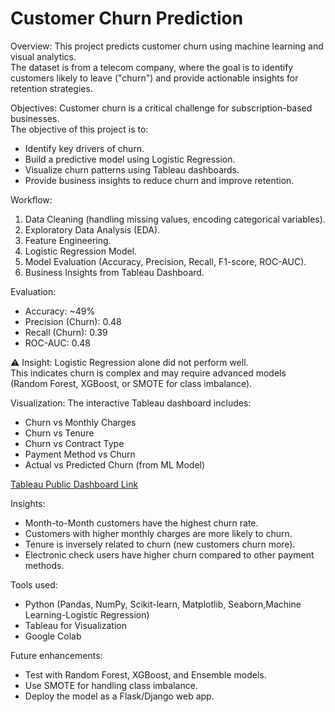 
# Customer Churn Prediction

Overview:
This project predicts customer churn using machine learning and visual analytics.  
The dataset is from a telecom company, where the goal is to identify customers likely to leave ("churn") and provide actionable insights for retention strategies.

Objectives:
Customer churn is a critical challenge for subscription-based businesses.  
The objective of this project is to:  
- Identify key drivers of churn.  
- Build a predictive model using Logistic Regression.  
- Visualize churn patterns using Tableau dashboards.  
- Provide business insights to reduce churn and improve retention.

Workflow:
 1. Data Cleaning (handling missing values, encoding categorical variables).  
2. Exploratory Data Analysis (EDA).  
3. Feature Engineering.  
4. Logistic Regression Model.  
5. Model Evaluation (Accuracy, Precision, Recall, F1-score, ROC-AUC).  
6. Business Insights from Tableau Dashboard.

Evaluation:
- Accuracy: ~49%  
- Precision (Churn): 0.48  
- Recall (Churn): 0.39  
- ROC-AUC: 0.48  

⚠️ Insight: Logistic Regression alone did not perform well.  
This indicates churn is complex and may require advanced models (Random Forest, XGBoost, or SMOTE for class imbalance).

Visualization:
The interactive Tableau dashboard includes:  
- Churn vs Monthly Charges  
- Churn vs Tenure  
- Churn vs Contract Type  
- Payment Method vs Churn  
- Actual vs Predicted Churn (from ML Model)  

[Tableau Public Dashboard Link](https://public.tableau.com/views/churnanalysisdashboard_17569135607190/ChurnAnalysisDashboard?:language=en-US&publish=yes&:sid=&:redirect=auth&:display_count=n&:origin=viz_share_link)

Insights:
- Month-to-Month customers have the highest churn rate.  
- Customers with higher monthly charges are more likely to churn.  
- Tenure is inversely related to churn (new customers churn more).  
- Electronic check users have higher churn compared to other payment methods.

Tools used:
-  Python (Pandas, NumPy, Scikit-learn, Matplotlib, Seaborn,Machine Learning-Logistic Regression)  
- Tableau for Visualization  
- Google Colab

Future enhancements:
- Test with Random Forest, XGBoost, and Ensemble models.  
- Use SMOTE for handling class imbalance.  
- Deploy the model as a Flask/Django web app.  
